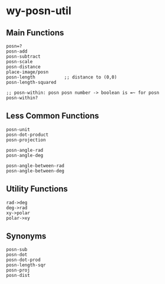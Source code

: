 wy-posn-util
============

## Main Functions 
```
posn=?
posn-add 
posn-subtract
posn-scale
posn-distance
place-image/posn
posn-length           ;; distance to (0,0)
posn-length-squared

;; posn-within: posn posn number -> boolean is =~ for posn
posn-within? 
```

## Less Common Functions
```
posn-unit
posn-dot-product
posn-projection

posn-angle-rad
posn-angle-deg

posn-angle-between-rad
posn-angle-between-deg
```

## Utility Functions
```
rad->deg
deg->rad
xy->polar
polar->xy
```

## Synonyms

```
posn-sub
posn-dot
posn-dot-prod
posn-length-sqr
posn-proj
posn-dist
```



